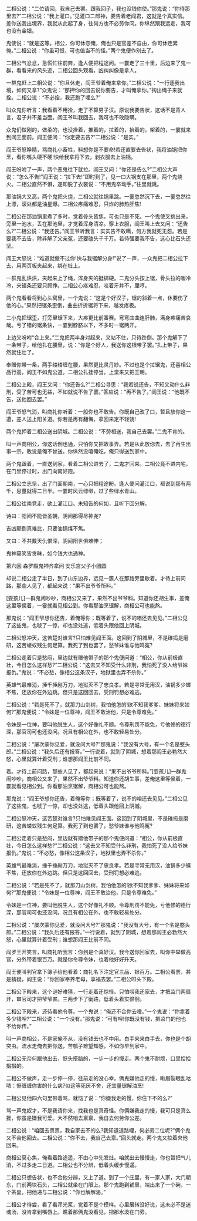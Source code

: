 <!-- { "loadSidebar": true } -->
二相公说：“二位请回，我自己去罢。跟我回子，我也没钱你使。”那鬼说：“你待那里去?”二相公说：“我上灌口。”见灌口二郎神，要告着老阎君，这就是个真实信。差你送我出境界，我就从此起了身，往何方也不必劳你问。你纵然跟我远走，我可也没有金银。

鬼使说：“就是这等。相公，你可休怨俺，俺也只是官差不自由，你可休连累俺。”二相公说：“你虽可恨，可也值当不的怪。”两个鬼便作别去了。

二相公气忿忿，急慌忙往前奔，逢人便把程途问。一霎走了三十里，后边来了鬼一群，看看来的风头近，二相公回头观看，凶纠纠像是拿人。

一群鬼赶上二相公说：“你且休走，阎王爷着俺来拿你。”二相公说：“一行逐我出境，如何又拿?”众鬼说：“那押你的回去说你要告，才叫俺拿你。”掏出绳子来就拴。二相公说：“不必拴，我还跑了哩么?”

叫众鬼你听言：我看着不用拴，走了不算男子汉。原说我要告状，这话不是背人言，君子并不羞当面。阎王爷叫我回去，我可也不敢隐瞒。

众鬼们做刚的，做柔的，也没拴着，推着的，拉着的，抬着的，架着的，一霎就来到阎王面前。阎王便问：“你定要去告?”二相公说：“是实。”

阎王爷怒睁睛，骂商礼小畜牲，料想你是不要命!若还直要去告状，我将油锅把你烹，看你嘴头硬不硬!快给我拿将下去，剥衣服去上油锅。

阎王吩咐了一声，两个恶鬼往下就拉。阎王又问：“你还是告么?”二相公大声说：“怎么不告!”阎王说：“拉下去!”即时到了，见一口大锅支在那里，两个鬼烧火。二相公直然不惧，遂即脱了衣裳说：“不用鬼卒动手。”往里就跳。

那油锅大又高，两个鬼把火烧，二相公就往锅里跳。一霎忽然沉下去，一霎忽然往上漂，滚处都是油星爆。二相公疼痛难忍，只炸的肺热肝焦!

二相公在那油锅里煮了多时，觉着骨头皆焦，可也只是不死。一个鬼使叉挑出来，旁里一池水，丢在那池里，才觉着浑身清凉。穿上衣服，阎王叫上去又问：“还告么?”二相公说：“我还告。”阎王爷听我言：实实告不敢瞒，何方我就死无怨。若是要我不去告，除非解了父亲冤，还要磕头千千万。若待强要我不告，这心比石头还坚。

阎王大怒说：“难道就傲不过你!快与我锯解分身!”说了一声，一众鬼把二相公拉下去，用两页板夹起来，绑在桩上。

一群鬼乱烘烘，夹起来上了绳，浑身夹的挺梆硬。二鬼分头按上锯，骨头拉的嗤冷冷，夹锯条还要只顾挣。二相公心疼难忍，咬着牙并不，厘哼。

两个鬼看看将到心头窝里，一个鬼说：“这是个好汉子，锯的斜着一点，休要伤了他的心。”果然把锯条歪倒，曲曲折折锯将下来，越发疼极。

二小鬼把锯歪，打旁里锯下来，大疼更比前番赛。弯弯曲曲连肝肺，满身疼痛苦哀哉。亏了错的锯条快，一霎到脖脐以下，不多时一锯两开。

上边又吩咐“合上来。”二鬼把两半身对起来，又站不住，只待跌倒。那个鬼解下了一条带子，给他扎在腰里，说：“你是个好人，我送你这根带子罢。”扎上带子，果然就住壮了。

奉赠你带一条，两手缕缕缠在腰，果然更比灵丹妙。不过也是个拉锯鬼，还喜相公品行高，阎王不如鬼公道。二相公扎挂停当，上堂来又把王朝。

二相公上殿，阎王又问：“你还告么?”二相公寻思：“我若说还告，不知又动什么非刑，受了苦可也无益，不如就说不告了罢。”答应说：“再不告了。”阎王说：“他既不告，送他回去罢。”

阎王爷怒气消，叫商礼你听着：一般你也不敢告。你既自己改了口，暂且放你这一遭，差人送上阳关道。你若是再有翻悔，拿回来定不轻饶!

两个鬼押着二相公送出阴城。二相公说：“不劳相送，我自己去罢。”二鬼不肯的。

叫一声商相公，你这话倒也通，只怕你又把故事弄。若是从此放你去，去了再生出事一宗，敢说是俺不曾送。你纵然没嗄俺吃，俺只得送到家中。

两个鬼跟着，一直送到家，看着二相公进去了，二鬼才回来。二相公竟不进内宅，在门里停过时，出门向南好跑。

二相公立志坚，出了门面朝南，一心只把程途盼。逢人便问灌江口，都说到那有两千，思量就得二日半。一霎时风云缥缈，过了些绿水青山。

二相公往南竞走，欲上灌江口。未知告的何如，且听下回分解。

诗曰：阳间不能皆圣朝，阴间那得尽神尧?

吉凶颠倒真难比，只要油锅煤不焦。

又曰：不共戴天仇恨深，阴间阳世俱难伸；

鬼神莫笑皆贪昧，如今钱大也通神。

第六回  森罗殿鬼神齐拿问  安乐宫父子小团圆

却说二相公走了半日，到了山东边界，远见一簇人在那路旁里歇着。才待上前问路，那些人见了，都起来说：“果不出爷爷所料。”

[耍孩儿]一群鬼闹吵吵，商相公又来了，果然不出爷爷料。知道你还胡生事，差俺这里等侯着，一霎就看见相公到。你看那油烹锯解，商相公可也能熬。

那鬼说：“阎王爷想你还告，着俺等你；既等着了，说不的咱还去见见。”二相公见了这些鬼，也唬了一惊，却也没处逃，低着头跟他回上阴城。

二相公怒冲天，这苦楚对谁言?只怕难见阎王面。这回到了阴城里，不是碓捣是磨研，这苦蝼蚁残生何足算。我死了到也罢了，愁爷妹谁与他鸣冤?

二相公走着只是愁闷，里边就有赠他带子的那个鬼便问道：“相公，你从前极直壮，今日怎么这样愁?”二相公说：“这去又不知受什么非刑，我怕死了没人给爷妹报仇。”鬼说：“不必愁，像相公这条汉子，地狱里也弄不杀你。”

英雄气最难消，捶千捶剐万刀，地狱灭不了忠良孝。若是寻常无用汉，油锅多少蝶不焦，还放你在外边跳。但只是这回回去，受刑罚想必难逃。

二相公说：“若是死不了，就那刀山剑树，我怕他怎的!欲不知我爹爹、妹妹将来如何?”那鬼便说：“令妹是一位尊神，阎王不敢治他，只是令尊难免。”

令妹是一位神，要叫他脱生人，这个好像礼不顺。令尊刑罚不能免，亏他修的德行深，那官司可也还没问。况且有相公在外，也不敢轻易处分。

二相公说：“屡次蒙你见爱，就没问大号?”那鬼说：“我没有大号，有一个名是憨头郎。”二相公说：“我久后还有报答。”一行说着，就到了阴城，想着那阎王必勃然大怒，心里就算计着受刑；谁想那阎王比前不同。

着。才待上前问路，那些人见了，都起来说：“果不出爷爷所料。”[耍孩儿]一群鬼闹吵吵，商相公又来了，果然不出爷爷料。知道你还胡生事，差俺这里等侯着，一霎就看见相公到。你看那油烹锯解，商相公可也能熬。

那鬼说：“阎王爷想你还告，着俺等你；既等着了，说不的咱还去见见。”二相公见了这些鬼，也唬了一惊，却也没处逃，低着头跟他回上阴城。

二相公怒冲天，这苦楚对谁言?只怕难见阎王面。这回到了阴城里，不是碓捣是磨研，这苦蝼蚁残生何足算。我死了到也罢了，愁爷妹谁与他鸣冤?

二相公走着只是愁闷，里边就有赠他带子的那个鬼便问道：“相公，你从前极直壮，今日怎么这样愁?”二相公说：“这去又不知受什么非刑，我怕死了没人给爷妹报仇。”鬼说：“不必愁，像相公这条汉子，地狱里也弄不杀你。”

英雄气最难消，捶千捶剐万刀，地狱灭不了忠良孝。若是寻常无用汉，油锅多少蝶不焦，还放你在外边跳。但只是这回回去，受刑罚想必难逃。

二相公说：“若是死不了，就那刀山剑树，我怕他怎的!欲不知我爹爹、妹妹将来如何?”那鬼便说：“令妹是一位尊神，阎王不敢治他，只是令尊难免。”

令妹是一位神，要叫他脱生人，这个好像礼不顺。令尊刑罚不能免，亏他修的德行深，那官司可也还没问。况且有相公在外，也不敢轻易处分。

二相公说：“屡次蒙你见爱，就没问大号?”那鬼说：“我没有大号，有一个名是憨头郎。”二相公说：“我久后还有报答。”一行说着，就到了阴城，想着那阎王必勃然大怒，心里就算计着受刑；谁想那阎王比前不同。

阎罗王开笑言，叫商礼听我言：你到是个真好汉。我今送你回家去，叫你中举做高官，分外带着银百万。就是你令尊令妹，也着他好好升天。

阎王便叫判官拿下簿子给他看着：商礼名下注定官三品、银百万。二相公看罢，甚是猜疑，阎王说：“你回家奉养老母，享福去罢。”二相公叩头下殿。

二相公下殿来，这个谜好难猜，一行走着还惊怪。只怕唠我还家去，才把监门两扇开，审官司才把爷爷害。三两步下了衡路，低着头着实徘徊。

二相公下殿来，还待看他令尊。一个鬼说：“俺还不合你去哩。”一个鬼说：“你拿着多少钱哩?”二相公说：“一个没有。”那鬼说：“可有哩!你既没有钱，把监门的他也不给你传。”

叫一声商相公，不是家俺不从，没有钱去也不中用。白手来来白手去，你也是个胡突虫。流水走俺去把你送，苦瓠子难望知感，不如你早到家中。

二相公无奈何跟他出去，恹头搭脑的，一步一步的慢走。两个鬼不耐烦，口里拾拾掇掇的。

二相公不做声，走一步停一停，往前走的没心幸。俩鬼嫌他走的慢，瞅眉裂眼乱咕哝：恹缠缠你害的什么病?似这等死厌不舍，还宜量锯解油烹!

二相公见他四六句里带着骂，就恼了说：“你嫌我走的慢，你住下不的么?”

骂一声鬼奴才，不是我请你来，找我也是真奇怪。你俩嫌我走的慢，我可只是真么捱，你虽是嫌我可爱。大不然咱去禀禀，我自去何劳你公差。

二相公说：“咱回去禀禀，我自家去不的么?我知道道路哩，何必劳二位呢?”俩个鬼又不合他回去。二相公说：“你不去，我自己去禀。”回头就走。两个鬼又拉着央他回来。

商相公莫心焦，俺看着路途遥，不由心中先发灶。咱就出去慢慢走，你也暂把气儿消，不过多走二日道。二相公也不分辨，低着头缓步慢遥。

二相公只想告状，也不合他分辨，又上了道。到了一个庄里，有一家人家，大门朝东，门前两块石头，二相公就坐在门限上。那个鬼跑到铺里，端出来了一个碗，一个茶盅，把他递与二相公说：“你也解解渴。”

二相公才待尝，看了看浑光浆，觉着不是个模样。心里展转没好说，这未必不是迷魂汤，没肯拿到嘴唇上。瞧着那俩鬼没看见，把那水泼在门旁。

